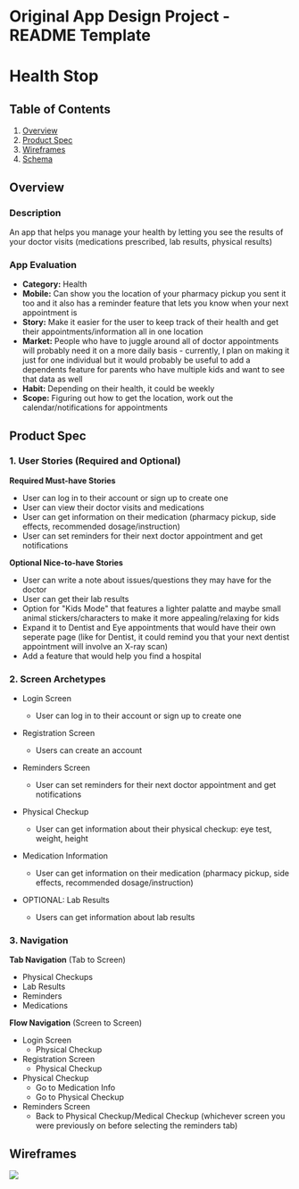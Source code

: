 Original App Design Project - README Template
===

# Health Stop

## Table of Contents
1. [Overview](#Overview)
1. [Product Spec](#Product-Spec)
1. [Wireframes](#Wireframes)
2. [Schema](#Schema)

## Overview
### Description
An app that helps you manage your health by letting you see the results of your doctor visits (medications prescribed, lab results, physical results) 

### App Evaluation
- **Category:** Health
- **Mobile:** Can show you the location of your pharmacy pickup you sent it too and it also has a reminder feature that lets you know when your next appointment is
- **Story:** Make it easier for the user to keep track of their health and get their appointments/information all in one location
- **Market:** People who have to juggle around all of doctor appointments will probably need it on a more daily basis - currently, I plan on making it just for one individual but it would probably be useful to add a dependents feature for parents who have multiple kids and want to see that data as well
- **Habit:** Depending on their health, it could be weekly
- **Scope:** Figuring out how to get the location, work out the calendar/notifications for appointments


## Product Spec

### 1. User Stories (Required and Optional)

**Required Must-have Stories**

* User can log in to their account or sign up to create one
* User can view their doctor visits and medications
* User can get information on their medication (pharmacy pickup, side effects, recommended dosage/instruction)
* User can set reminders for their next doctor appointment and get notifications

**Optional Nice-to-have Stories**

* User can write a note about issues/questions they may have for the doctor
* User can get their lab results
* Option for "Kids Mode" that features a lighter palatte and maybe small animal stickers/characters to make it more appealing/relaxing for kids
* Expand it to Dentist and Eye appointments that would have their own seperate page (like for Dentist, it could remind you that your next dentist appointment will involve an X-ray scan)
* Add a feature that would help you find a hospital


### 2. Screen Archetypes

* Login Screen
   * User can log in to their account or sign up to create one
* Registration Screen
    * Users can create an account

* Reminders Screen
    *  User can set reminders for their next doctor appointment and get notifications
* Physical Checkup 
    * User can get information about their physical checkup: eye test, weight, height

* Medication Information
    *  User can get information on their medication (pharmacy pickup, side effects, recommended dosage/instruction)



* OPTIONAL: Lab Results
    * Users can get information about lab results

### 3. Navigation

**Tab Navigation** (Tab to Screen)

* Physical Checkups
* Lab Results
* Reminders
* Medications

**Flow Navigation** (Screen to Screen)
* Login Screen
   * Physical Checkup
* Registration Screen
    * Physical Checkup
* Physical Checkup 
    * Go to Medication Info
    * Go to Physical Checkup
* Reminders Screen
    *  Back to Physical Checkup/Medical Checkup (whichever screen you were previously on before selecting the reminders tab)


## Wireframes
![](https://i.imgur.com/wtnjchM.jpg)



